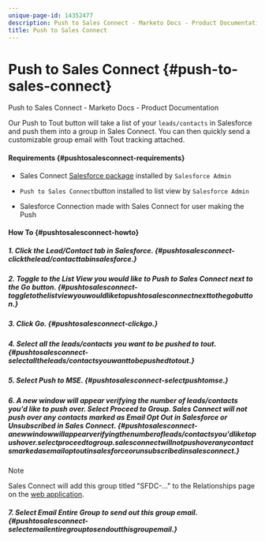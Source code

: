 ```yaml
---
unique-page-id: 14352477
description: Push to Sales Connect - Marketo Docs - Product Documentation
title: Push to Sales Connect
---
```


# Push to Sales Connect {#push-to-sales-connect}

Push to Sales Connect - Marketo Docs - Product Documentation

Our Push to Tout button will take a list of your `leads/contacts` in Salesforce and push them into a group in Sales Connect. You can then quickly send a customizable group email with Tout tracking attached.

#### Requirements {#pushtosalesconnect-requirements}

* Sales Connect [Salesforce package](http://docs.marketo.com/x/C4PS) installed by `Salesforce Admin`

* `Push to Sales Connect`button installed to list view by `Salesforce Admin`

* Salesforce Connection made with Sales Connect for user making the Push

#### How To {#pushtosalesconnect-howto}

##### 1. Click the Lead/Contact tab in Salesforce. {#pushtosalesconnect-clickthelead/contacttabinsalesforce.}

##### 2. Toggle to the List View you would like to Push to Sales Connect next to the Go button. {#pushtosalesconnect-toggletothelistviewyouwouldliketopushtosalesconnectnexttothegobutton.}

##### 3. Click Go. {#pushtosalesconnect-clickgo.}

##### 4. Select all the leads/contacts you want to be pushed to tout. {#pushtosalesconnect-selectalltheleads/contactsyouwanttobepushedtotout.}

##### 5. Select Push to MSE. {#pushtosalesconnect-selectpushtomse.}

##### 6. A new window will appear verifying the number of leads/contacts you'd like to push over. Select Proceed to Group. Sales Connect will not push over any contacts marked as Email Opt Out in Salesforce or Unsubscribed in Sales Connect. {#pushtosalesconnect-anewwindowwillappearverifyingthenumberofleads/contactsyou'dliketopushover.selectproceedtogroup.salesconnectwillnotpushoveranycontactsmarkedasemailoptoutinsalesforceorunsubscribedinsalesconnect.}

>[!NOTE]
>
>Sales Connect will add this group titled "SFDC-..." to the Relationships page on the [web application](http://toutapp.com/login).

##### 7. Select Email Entire Group to send out this group email. {#pushtosalesconnect-selectemailentiregrouptosendoutthisgroupemail.}

